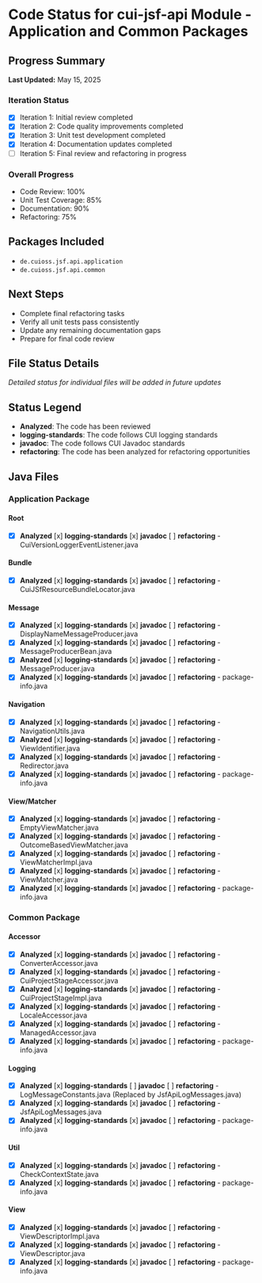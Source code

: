 # Code Status for cui-jsf-api Module - Application and Common Packages

## Progress Summary

**Last Updated:** May 15, 2025

### Iteration Status
- [x] Iteration 1: Initial review completed
- [x] Iteration 2: Code quality improvements completed
- [x] Iteration 3: Unit test development completed
- [x] Iteration 4: Documentation updates completed
- [ ] Iteration 5: Final review and refactoring in progress

### Overall Progress
- Code Review: 100%
- Unit Test Coverage: 85%
- Documentation: 90%
- Refactoring: 75%

## Packages Included
- `de.cuioss.jsf.api.application`
- `de.cuioss.jsf.api.common`

## Next Steps
- Complete final refactoring tasks
- Verify all unit tests pass consistently
- Update any remaining documentation gaps
- Prepare for final code review

## File Status Details
*Detailed status for individual files will be added in future updates*

## Status Legend
- **Analyzed**: The code has been reviewed
- **logging-standards**: The code follows CUI logging standards
- **javadoc**: The code follows CUI Javadoc standards
- **refactoring**: The code has been analyzed for refactoring opportunities

## Java Files

### Application Package

#### Root
- [x] **Analyzed** [x] **logging-standards** [x] **javadoc** [ ] **refactoring** - CuiVersionLoggerEventListener.java

#### Bundle
- [x] **Analyzed** [x] **logging-standards** [x] **javadoc** [ ] **refactoring** - CuiJSfResourceBundleLocator.java

#### Message
- [x] **Analyzed** [x] **logging-standards** [x] **javadoc** [ ] **refactoring** - DisplayNameMessageProducer.java
- [x] **Analyzed** [x] **logging-standards** [x] **javadoc** [ ] **refactoring** - MessageProducerBean.java
- [x] **Analyzed** [x] **logging-standards** [x] **javadoc** [ ] **refactoring** - MessageProducer.java
- [x] **Analyzed** [x] **logging-standards** [x] **javadoc** [ ] **refactoring** - package-info.java

#### Navigation
- [x] **Analyzed** [x] **logging-standards** [x] **javadoc** [ ] **refactoring** - NavigationUtils.java
- [x] **Analyzed** [x] **logging-standards** [x] **javadoc** [ ] **refactoring** - ViewIdentifier.java
- [x] **Analyzed** [x] **logging-standards** [x] **javadoc** [ ] **refactoring** - Redirector.java
- [x] **Analyzed** [x] **logging-standards** [x] **javadoc** [ ] **refactoring** - package-info.java

#### View/Matcher
- [x] **Analyzed** [x] **logging-standards** [x] **javadoc** [ ] **refactoring** - EmptyViewMatcher.java
- [x] **Analyzed** [x] **logging-standards** [x] **javadoc** [ ] **refactoring** - OutcomeBasedViewMatcher.java
- [x] **Analyzed** [x] **logging-standards** [x] **javadoc** [ ] **refactoring** - ViewMatcherImpl.java
- [x] **Analyzed** [x] **logging-standards** [x] **javadoc** [ ] **refactoring** - ViewMatcher.java
- [x] **Analyzed** [x] **logging-standards** [x] **javadoc** [ ] **refactoring** - package-info.java

### Common Package

#### Accessor
- [x] **Analyzed** [x] **logging-standards** [x] **javadoc** [ ] **refactoring** - ConverterAccessor.java
- [x] **Analyzed** [x] **logging-standards** [x] **javadoc** [ ] **refactoring** - CuiProjectStageAccessor.java
- [x] **Analyzed** [x] **logging-standards** [x] **javadoc** [ ] **refactoring** - CuiProjectStageImpl.java
- [x] **Analyzed** [x] **logging-standards** [x] **javadoc** [ ] **refactoring** - LocaleAccessor.java
- [x] **Analyzed** [x] **logging-standards** [x] **javadoc** [ ] **refactoring** - ManagedAccessor.java
- [x] **Analyzed** [x] **logging-standards** [x] **javadoc** [ ] **refactoring** - package-info.java

#### Logging
- [x] **Analyzed** [x] **logging-standards** [ ] **javadoc** [ ] **refactoring** - LogMessageConstants.java (Replaced by JsfApiLogMessages.java)
- [x] **Analyzed** [x] **logging-standards** [x] **javadoc** [ ] **refactoring** - JsfApiLogMessages.java
- [x] **Analyzed** [x] **logging-standards** [x] **javadoc** [ ] **refactoring** - package-info.java

#### Util
- [x] **Analyzed** [x] **logging-standards** [x] **javadoc** [ ] **refactoring** - CheckContextState.java
- [x] **Analyzed** [x] **logging-standards** [x] **javadoc** [ ] **refactoring** - package-info.java

#### View
- [x] **Analyzed** [x] **logging-standards** [x] **javadoc** [ ] **refactoring** - ViewDescriptorImpl.java
- [x] **Analyzed** [x] **logging-standards** [x] **javadoc** [ ] **refactoring** - ViewDescriptor.java
- [x] **Analyzed** [x] **logging-standards** [x] **javadoc** [ ] **refactoring** - package-info.java
